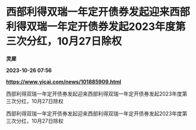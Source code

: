 # 西部利得双瑞一年定开债券发起迎来西部利得双瑞一年定开债券发起2023年度第三次分红，10月27日除权
**灵犀**

**2023-10-26 07:56**

**https://www.yicai.com/news/101885909.html**

西部利得双瑞一年定开债券发起迎来西部利得双瑞一年定开债券发起2023年度第三次分红，10月27日除权

西部利得双瑞一年定开债券发起迎来西部利得双瑞一年定开债券发起2023年度第三次分红，10月27日除权